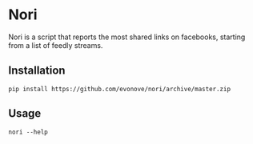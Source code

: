 # Nori

Nori is a script that reports the most shared links on facebooks,
starting from a list of feedly streams.

## Installation

    pip install https://github.com/evonove/nori/archive/master.zip

## Usage

    nori --help

